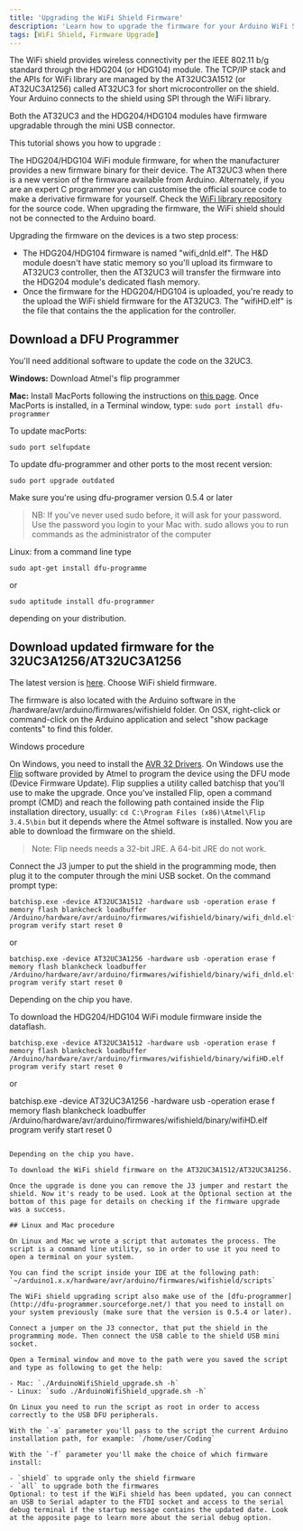 ```yaml
---
title: 'Upgrading the WiFi Shield Firmware'
description: 'Learn how to upgrade the firmware for your Arduino WiFi Shield.'
tags: [WiFi Shield, Firmware Upgrade]
---
```


The WiFi shield provides wireless connectivity per the IEEE 802.11 b/g standard through the HDG204 (or HDG104) module. The TCP/IP stack and the APIs for WiFi library are managed by the AT32UC3A1512 (or AT32UC3A1256) called AT32UC3 for short microcontroller on the shield. Your Arduino connects to the shield using SPI through the WiFi library.

Both the AT32UC3 and the HDG204/HDG104 modules have firmware upgradable through the mini USB connector.

This tutorial shows you how to upgrade :

The HDG204/HDG104 WiFi module firmware, for when the manufacturer provides a new firmware binary for their device.
The AT32UC3 when there is a new version of the firmware available from Arduino. Alternately, if you are an expert C programmer you can customise the official source code to make a derivative firmware for yourself. Check the [WiFi library repository](https://github.com/arduino/ArduinoCore-avr/tree/master/firmwares/wifishield) for the source code.
When upgrading the firmware, the WiFi shield should not be connected to the Arduino board.

Upgrading the firmware on the devices is a two step process:

- The HDG204/HDG104 firmware is named "wifi_dnld.elf". The H&D module doesn't have static memory so you'll upload its firmware to AT32UC3 controller, then the AT32UC3 will transfer the firmware into the HDG204 module's dedicated flash memory.
- Once the firmware for the HDG204/HDG104 is uploaded, you're ready to the upload the WiFi shield firmware for the AT32UC3. The "wifiHD.elf" is the file that contains the the application for the controller.

## Download a DFU Programmer
You'll need additional software to update the code on the 32UC3.

**Windows:** Download Atmel's flip programmer

**Mac:** Install MacPorts following the instructions on [this page](https://www.macports.org/install.php#pkg). Once MacPorts is installed, in a Terminal window, type: `sudo port install dfu-programmer`

To update macPorts:

```
sudo port selfupdate
```

To update dfu-programmer and other ports to the most recent version:

``` 
sudo port upgrade outdated
```

Make sure you're using dfu-programer version 0.5.4 or later

>NB: If you've never used sudo before, it will ask for your password. Use the password you login to your Mac with. sudo allows you to run commands as the administrator of the computer

Linux: from a command line type

```
sudo apt-get install dfu-programme
```

or

```
sudo aptitude install dfu-programmer
```

depending on your distribution.

## Download updated firmware for the 32UC3A1256/AT32UC3A1256
The latest version is [here](https://github.com/arduino/ArduinoCore-avr/tree/master/firmwares/wifishield). Choose WiFi shield firmware.

The firmware is also located with the Arduino software in the /hardware/avr/arduino/firmwares/wifishield folder. On OSX, right-click or command-click on the Arduino application and select "show package contents" to find this folder.

Windows procedure

On Windows, you need to install the [AVR 32 Drivers](https://www.arduino.cc/en/uploads/Hacking/AVR32_USB_Driver.zip). On Windows use the [Flip](https://www.microchip.com/) software provided by Atmel to program the device using the DFU mode (Device Firmware Update). Flip supplies a utility called batchisp that you'll use to make the upgrade. Once you've installed Flip, open a command prompt (CMD) and reach the following path contained inside the Flip installation directory, usually: `cd C:\Program Files (x86)\Atmel\Flip 3.4.5\bin` but it depends where the Atmel software is installed. Now you are able to download the firmware on the shield.

>Note: Flip needs needs a 32-bit JRE. A 64-bit JRE do not work.


Connect the J3 jumper to put the shield in the programming mode, then plug it to the computer through the mini USB socket. On the command prompt type:

```
batchisp.exe -device AT32UC3A1512 -hardware usb -operation erase f memory flash blankcheck loadbuffer /Arduino/hardware/avr/arduino/firmwares/wifishield/binary/wifi_dnld.elf program verify start reset 0
```

or

```
batchisp.exe -device AT32UC3A1256 -hardware usb -operation erase f memory flash blankcheck loadbuffer /Arduino/hardware/avr/arduino/firmwares/wifishield/binary/wifi_dnld.elf program verify start reset 0
```

Depending on the chip you have.

To download the HDG204/HDG104 WiFi module firmware inside the dataflash.

```
batchisp.exe -device AT32UC3A1512 -hardware usb -operation erase f memory flash blankcheck loadbuffer /Arduino/hardware/avr/arduino/firmwares/wifishield/binary/wifiHD.elf program verify start reset 0
```

or

batchisp.exe -device AT32UC3A1256 -hardware usb -operation erase f memory flash blankcheck loadbuffer /Arduino/hardware/avr/arduino/firmwares/wifishield/binary/wifiHD.elf program verify start reset 0
```

Depending on the chip you have.

To download the WiFi shield firmware on the AT32UC3A1512/AT32UC3A1256.

Once the upgrade is done you can remove the J3 jumper and restart the shield. Now it's ready to be used. Look at the Optional section at the bottom of this page for details on checking if the firmware upgrade was a success.

## Linux and Mac procedure

On Linux and Mac we wrote a script that automates the process. The script is a command line utility, so in order to use it you need to open a terminal on your system.

You can find the script inside your IDE at the following path: `~/arduino1.x.x/hardware/avr/arduino/firmwares/wifishield/scripts`

The WiFi shield upgrading script also make use of the [dfu-programmer](http://dfu-programmer.sourceforge.net/) that you need to install on your system previously (make sure that the version is 0.5.4 or later).

Connect a jumper on the J3 connector, that put the shield in the programming mode. Then connect the USB cable to the shield USB mini socket.

Open a Terminal window and move to the path were you saved the script and type as following to get the help:

- Mac: `./ArduinoWifiShield_upgrade.sh -h`
- Linux: `sudo ./ArduinoWifiShield_upgrade.sh -h`

On Linux you need to run the script as root in order to access correctly to the USB DFU peripherals.

With the `-a` parameter you'll pass to the script the current Arduino installation path, for example: `/home/user/Coding`

With the `-f` parameter you'll make the choice of which firmware install:

- `shield` to upgrade only the shield firmware
- `all` to upgrade both the firmwares
Optional: to test if the WiFi shield has been updated, you can connect an USB to Serial adapter to the FTDI socket and access to the serial debug terminal if the startup message contains the updated date. Look at the apposite page to learn more about the serial debug option.